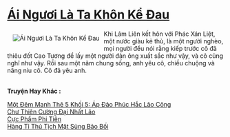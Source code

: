 <a href="https://truyenwiki.net/ai-nguoi-la-ta-khon-ke-dau.36179/" title="Ái Ngươi Là Ta Khôn Kể Đau"><h1>Ái Ngươi Là Ta Khôn Kể Đau</h1></a><div style="display:table"><img align="right" style="float: left; padding: 10px;" src="https://truyenwiki.net/a/img/str/src/36179.jpg" alt="Ái Ngươi Là Ta Khôn Kể Đau">Khi Lâm Liên kết hôn với Phác Xán Liệt, một nước giàu kẻ thù, là một người nghèo, mọi người đều nói rằng kiếp trước cô đã thiêu đốt Cao Tương để lấy một người đàn ông xuất sắc như vậy, và cô cũng nghĩ như vậy. Rồi sau một năm chung sống, anh yêu cô, chiều chuộng và nâng niu cô. Cô đã yêu anh.</div><p><br><b>Truyện Hay Khác :</b></p><a href="https://truyenwiki.net/mot-dem-manh-the-5-khoi-5-ap-dao-phuc-hac-lao-cong.36805/" alt="Một Đêm Manh Thê 5 Khối 5: Áp Đảo Phúc Hắc Lão Công">Một Đêm Manh Thê 5 Khối 5: Áp Đảo Phúc Hắc Lão Công</a><br/><a href="https://github.com/nownovels/topcv/tree/master/truyenhay/35685" alt="Chư Thiên Cường Đại Nhất Lão">Chư Thiên Cường Đại Nhất Lão</a><br/><a href="https://sangtacviet.wordpress.com/2020/10/22/cuc-pham-phi-tien/" alt="Cực Phẩm Phi Tiên">Cực Phẩm Phi Tiên</a><br/><a href="https://sangtacviet.wordpress.com/2020/10/22/hang-ti-thu-tich-mat-sung-bao-boi/" alt="Hàng Tỉ Thủ Tịch Mật Sủng Bảo Bối">Hàng Tỉ Thủ Tịch Mật Sủng Bảo Bối</a><br/>